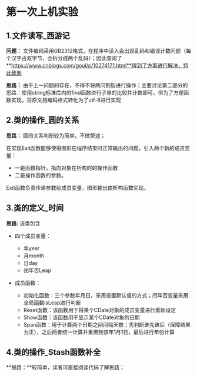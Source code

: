 # 第一次上机实验

## 1.文件读写_西游记

**问题：** 文件编码采用GB2312格式，在程序中读入会出现乱码和错误计数问题（每个汉字占双字节，会拆分成两个乱码）；因此查询了**https://www.cnblogs.com/goul/p/10274171.html**得到了方案进行解决，特此致谢

**思路：** 由于上一问题的存在，不得不将两问割裂进行操作；主要讨论第二部分的思路：使用string标准库内的find函数进行子串的比较并计数即可。但为了方便函数实现，将原文档编码格式转化为了utf-8进行实现

## 2.类的操作_圆的关系

**思路：** 圆的关系判断较为简单，不做赘述；

在实现Exit函数能够使得图形在程序结束时正常输出的问题，引入两个新的成员变量：

- 一是函数指针，指向对象在析构时的操作函数
- 二是操作函数的参数。

Exit函数负责传递参数给成员变量，图形输出由析构函数实现。

## 3.类的定义_时间

**思路:** 该类包含

- 四个成员变量：

  - 年year
  - 月month
  - 日day
  - 闰年否Leap
- 成员函数：

  - 初始化函数：三个参数年月日，采用设置默认值的方式；闰年否变量采用全局函数isLeap进行判断
  - Reset函数：该函数用于将某个CDate对象的成员变量进行重新设定
  - Show函数：该函数用于显示某个CDate对象的日期
  - Span函数：用于计算两个日期之间间隔天数；先判断谁先谁后（保障结果为正），之后两者统一计算并重置到该年1月1日，最后进行年份计算

## 4.类的操作_Stash函数补全

**思路：**较简单，读者可直接阅读代码了解思路；
